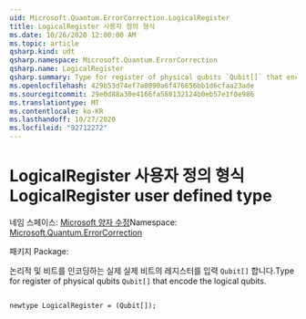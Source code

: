 ```yaml
---
uid: Microsoft.Quantum.ErrorCorrection.LogicalRegister
title: LogicalRegister 사용자 정의 형식
ms.date: 10/26/2020 12:00:00 AM
ms.topic: article
qsharp.kind: udt
qsharp.namespace: Microsoft.Quantum.ErrorCorrection
qsharp.name: LogicalRegister
qsharp.summary: Type for register of physical qubits `Qubit[]` that encode the logical qubits.
ms.openlocfilehash: 429b53d74ef7a0090a6f476656bb1d6cfaa23ade
ms.sourcegitcommit: 29e0d88a30e4166fa580132124b0eb57e1f0e986
ms.translationtype: MT
ms.contentlocale: ko-KR
ms.lasthandoff: 10/27/2020
ms.locfileid: "92712272"
---
```

# <a name="logicalregister-user-defined-type"></a><span data-ttu-id="69776-102">LogicalRegister 사용자 정의 형식</span><span class="sxs-lookup"><span data-stu-id="69776-102">LogicalRegister user defined type</span></span>

<span data-ttu-id="69776-103">네임 스페이스: [Microsoft 양자 수정](xref:Microsoft.Quantum.ErrorCorrection)</span><span class="sxs-lookup"><span data-stu-id="69776-103">Namespace: [Microsoft.Quantum.ErrorCorrection](xref:Microsoft.Quantum.ErrorCorrection)</span></span>

<span data-ttu-id="69776-104">패키지 [](https://nuget.org/packages/)</span><span class="sxs-lookup"><span data-stu-id="69776-104">Package: [](https://nuget.org/packages/)</span></span>


<span data-ttu-id="69776-105">논리적 및 비트를 인코딩하는 실제 실제 비트의 레지스터를 입력 `Qubit[]` 합니다.</span><span class="sxs-lookup"><span data-stu-id="69776-105">Type for register of physical qubits `Qubit[]` that encode the logical qubits.</span></span>

```qsharp

newtype LogicalRegister = (Qubit[]);
```

